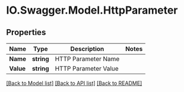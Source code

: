 # IO.Swagger.Model.HttpParameter
## Properties

Name | Type | Description | Notes
------------ | ------------- | ------------- | -------------
**Name** | **string** | HTTP Parameter Name | 
**Value** | **string** | HTTP Parameter Value | 

[[Back to Model list]](../README.md#documentation-for-models) [[Back to API list]](../README.md#documentation-for-api-endpoints) [[Back to README]](../README.md)

